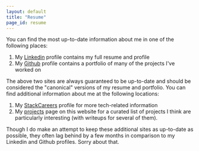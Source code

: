 ```yaml
---
layout: default
title: "Resume"
page_id: resume
---
```


You can find the most up-to-date information about me in one of the following places:

1. My [Linkedin][li] profile contains my full resume and profile
2. My [Github][git] profile contains a portfolio of many of the projects I've worked on

The above two sites are always guaranteed to be up-to-date and should be considered the "canonical" versions of my resume and portfolio. You can find additional information about me at the following locations:

1. My [StackCareers][sc] profile for more tech-related information
2. My [projects][proj] page on this website for a curated list of projects I think are particularly interesting (with writeups for several of them).

Though I do make an attempt to keep these additional sites as up-to-date as possible, they often lag behind by a few months in comparison to my Linkedin and Github profiles. Sorry about that.

[li]: http://linkedin.com/in/michael0x2a
[git]: http://github.com/Michael0x2a

[sc]: http://careers.stackoverflow.com/michael0x2a
[proj]: http://michael0x2a.com/projects

